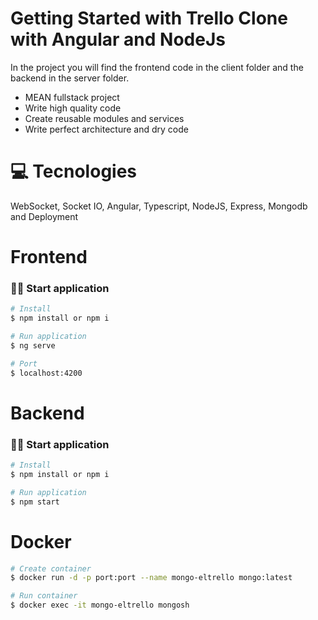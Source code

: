 # Getting Started with Trello Clone with Angular and NodeJs

In the project you will find the frontend code in the client folder and the backend in the server folder.

- MEAN fullstack project
- Write high quality code
- Create reusable modules and services
- Write perfect architecture and dry code

# 💻 Tecnologies

WebSocket, Socket IO, Angular, Typescript, NodeJS, Express, Mongodb and Deployment

# Frontend

### 🏃‍♂️ Start application

```bash
# Install
$ npm install or npm i

```

```bash
# Run application
$ ng serve

```

```bash
# Port
$ localhost:4200

```

# Backend

### 🏃‍♂️ Start application

```bash
# Install
$ npm install or npm i

```

```bash
# Run application
$ npm start

```

# Docker

```bash
# Create container
$ docker run -d -p port:port --name mongo-eltrello mongo:latest

```

```bash
# Run container
$ docker exec -it mongo-eltrello mongosh

```
